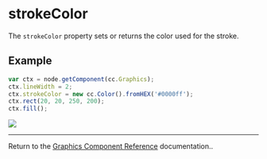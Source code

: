 # strokeColor

The `strokeColor` property sets or returns the color used for the stroke.

## Example

```javascript
var ctx = node.getComponent(cc.Graphics);
ctx.lineWidth = 2;
ctx.strokeColor = new cc.Color().fromHEX('#0000ff');
ctx.rect(20, 20, 250, 200);
ctx.fill();
```

<a href="graphics/strokeColor.png"><img src="graphics/strokeColor.png"></a>

<hr>

Return to the [Graphics Component Reference](../../components/graphics.md) documentation..
